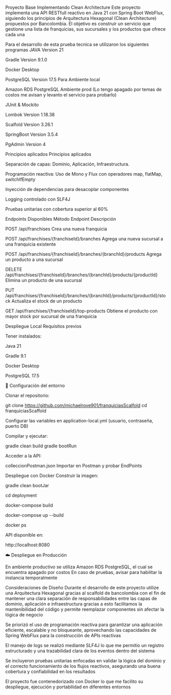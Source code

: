 Proyecto Base Implementando Clean Architecture
Este proyecto implementa una API RESTfull reactivo en Java 21 con Spring Boot WebFlux, siguiendo los principios de Arquitectura Hexagonal (Clean Architecture) propuestos por Bancolombia. El objetivo es construir un servicio que gestione una lista de franquicias, sus sucursales y los productos que ofrece cada una

Para el desarrollo de esta prueba tecnica se utilizaron los siguientes programas
JAVA Version 21

Gradle Version 9.1.0

Docker Desktop

PostgreSQL Version 17.5 Para Ambiente local

Amazon RDS PostgreSQL Ambiente prod (Lo tengo apagado por temas de costos me avisan y levanto el servicio para probarlo)

JUnit & Mockito

Lombok Version 1.18.38

Scalfold Version 3.26.1

SpringBoot Version 3.5.4

PgAdmin Version 4

Principios aplicados
Principios aplicados

Separación de capas: Dominio, Aplicación, Infraestructura.

Programación reactiva: Uso de Mono y Flux con operadores map, flatMap, switchIfEmpty

Inyección de dependencias para desacoplar componentes

Logging controlado con SLF4J

Pruebas unitarias con cobertura superior al 60%

Endpoints Disponibles
Método Endpoint Descripción

POST /api/franchises Crea una nueva franquicia

POST /api/franchises/{franchiseId}/branches Agrega una nueva sucursal a una franquicia existente

POST /api/franchises/{franchiseId}/branches/{branchId}/products Agrega un producto a una sucursal

DELETE /api/franchises/{franchiseId}/branches/{branchId}/products/{productId} Elimina un producto de una sucursal

PUT /api/franchises/{franchiseId}/branches/{branchId}/products/{productId}/stock Actualiza el stock de un producto

GET /api/franchises/{franchiseId}/top-products Obtiene el producto con mayor stock por sucursal de una franquicia

Despliegue Local
Requisitos previos

Tener instalados:

Java 21

Gradle 9.1

Docker Desktop

PostgreSQL 17.5

🔧 Configuración del entorno

Clonar el repositorio:

git clone https://github.com/michaelrove901/franquiciasScalfold cd franquiciasScaffold

Configurar las variables en application-local.yml (usuario, contraseña, puerto DB)

Compilar y ejecutar:

gradle clean build gradle bootRun

Acceder a la API:

colleccionPostman.json Importar en Postman y probar EndPoints

Despliegue con Docker
Construir la imagen:

gradle clean bootJar

cd deployment

docker-compose build

docker-compose up --build

docker ps

API disponible en:

http://localhost:8080

☁️ Despliegue en Producción

En ambiente productivo se utiliza Amazon RDS PostgreSQL, el cual se encuentra apagado por costos En caso de pruebas, avisar para habilitar la instancia temporalmente

Consideraciones de Diseño
Durante el desarrollo de este proyecto utilize una Arquitectura Hexagonal gracias al scalfold de bancolombia con el fin de mantener una clara separación de responsabilidades entre las capas de dominio, aplicación e infraestructura gracias a esto facilitamos la mantenibilidad del código y permite reemplazar componentes sin afectar la lógica de negocio

Se priorizó el uso de programación reactiva para garantizar una aplicación eficiente, escalable y no bloqueante, aprovechando las capacidades de Spring WebFlux para la construcción de APIs reactivas

El manejo de logs se realizó mediante SLF4J lo que me permitio un registro estructurado y una trazabilidad clara de los eventos dentro del sistema

Se incluyeron pruebas unitarias enfocadas en validar la lógica del dominio y el correcto funcionamiento de los flujos reactivos, asegurando una buena cobertura y confiabilidad en los resultados

El proyecto fue contenedorizado con Docker lo que me facilito su despliegue, ejecución y portabilidad en diferentes entornos
